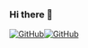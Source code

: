 ### Hi there 👋
[![GitHub](https://img.shields.io/github/followers/kami-code?style=social)](https://github.com/kami-code)[![GitHub](https://img.shields.io/github/stars/kami-code?style=social)](https://github.com/kami-code)

<!--
**Kami-code/Kami-code** is a ✨ _special_ ✨ repository because its `README.md` (this file) appears on your GitHub profile.

Here are some ideas to get you started:

- 🔭 I’m currently working on ...
- 🌱 I’m currently learning ...
- 👯 I’m looking to collaborate on ...
- 🤔 I’m looking for help with ...
- 💬 Ask me about ...
- 📫 How to reach me: ...
- 😄 Pronouns: ...
- ⚡ Fun fact: ...
-->
